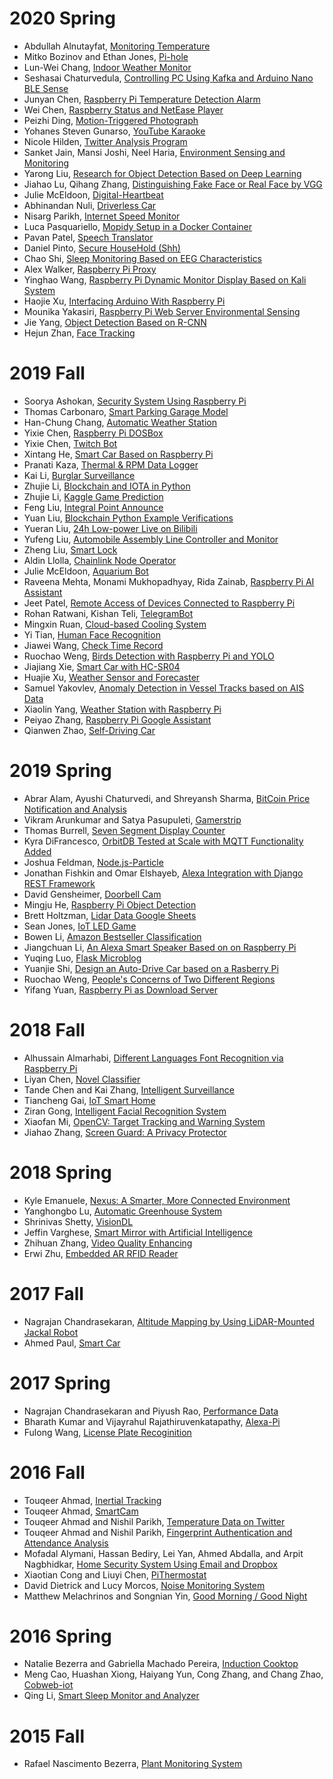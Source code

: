 # 2020 Spring

* Abdullah Alnutayfat, [Monitoring Temperature](https://github.com/AbdullahAlnutayfat/EE-629-A/tree/master/finalproject)
* Mitko Bozinov and Ethan Jones, [Pi-hole](https://github.com/mbozinov/EE-629-IoT)
* Lun-Wei Chang, [Indoor Weather Monitor](https://github.com/lun-weichang/EE629_S2020)
* Seshasai Chaturvedula, [Controlling PC Using Kafka and Arduino Nano BLE Sense](https://github.com/csash7/raspberrypi)
* Junyan Chen, [Raspberry Pi Temperature Detection Alarm](https://github.com/lilburger/EE629/tree/master/CPU%20Temperature%20of%20raspeberry%20pi)
* Wei Chen, [Raspberry Status and NetEase Player](https://github.com/ChenWei1018/EE629-IOT)
* Peizhi Ding, [Motion-Triggered Photograph](https://github.com/pding5/ee629)
* Yohanes Steven Gunarso, [YouTube Karaoke](https://github.com/ygunarso/ee629)
* Nicole Hilden, [Twitter Analysis Program](https://github.com/nhilden1114/ee629)
* Sanket Jain, Mansi Joshi, Neel Haria, [Environment Sensing and Monitoring](https://github.com/MrJay37/EE629_Project_Environment_Sensing)
* Yarong Liu, [Research for Object Detection Based on Deep Learning](https://github.com/MadgeLiu/Object_Detection_Research)
* Jiahao Lu, Qihang Zhang, [Distinguishing Fake Face or Real Face by VGG](https://github.com/qihang720/EE-800-face-recognition)
* Julie McEldoon, [Digital-Heartbeat](https://github.com/jmac97/Digital-Heartbeat)
* Abhinandan Nuli, [Driverless Car](https://github.com/AbhinandanNuli/IoT-Autonomous-Robocar)
* Nisarg Parikh, [Internet Speed Monitor](https://github.com/Nisarg9196/EE629_Internet_Speed_Monitor)
* Luca Pasquariello, [Mopidy Setup in a Docker Container](https://github.com/lpasquar/ee629)
* Pavan Patel, [Speech Translator](https://github.com/pavanpp15/IoT)
* Daniel Pinto, [Secure HouseHold (Shh)](https://github.com/danpinto97/EE629)
* Chao Shi, [Sleep Monitoring Based on EEG Characteristics](https://github.com/shichao4657125/EE629FinalProject)
* Alex Walker, [Raspberry Pi Proxy](https://github.com/awalker2/EE-629-IOT/tree/master/pi-proxy-project)
* Yinghao Wang, [Raspberry Pi Dynamic Monitor Display Based on Kali System](https://github.com/yinghaowang95/EE629-Course)
* Haojie Xu, [Interfacing Arduino With Raspberry Pi](https://github.com/jasperxu1233/EE-629)
* Mounika Yakasiri, [Raspberry Pi Web Server Environmental Sensing](https://github.com/Mounika-2197/IoT-Project)
* Jie Yang, [Object Detection Based on R-CNN](https://github.com/smallsunjj/ECE800)
* Hejun Zhan, [Face Tracking](https://github.com/hejunzhan/EE629/tree/master/ee629)

# 2019 Fall

* Soorya Ashokan, [Security System Using Raspberry Pi](https://github.com/sooryanivedhaashokan/IoT-security-system-using-Raspberry-Pi)
* Thomas Carbonaro, [Smart Parking Garage Model](https://github.com/tcarbona/IoT)
* Han-Chung Chang, [Automatic Weather Station](https://github.com/hcchang501/EE629-IOT-Automatic-Weather-Station-Project)
* Yixie Chen, [Raspberry Pi DOSBox](https://sites.google.com/stevens.edu/iot-ee629yixie/project/dos-game)
* Yixie Chen, [Twitch Bot](https://sites.google.com/stevens.edu/iot-ee629yixie/project/twitch-bot)
* Xintang He, [Smart Car Based on Raspberry Pi](https://github.com/xhe27/iot_Xintang_He)
* Pranati Kaza, [Thermal & RPM Data Logger](https://sites.google.com/stevens.edu/pranati/home/data-logger-using-raspberry-pi)
* Kai Li, [Burglar Surveillance](https://github.com/likaistevens/Graduate/tree/master/629_IOT)
* Zhujie Li, [Blockchain and IOTA in Python](https://github.com/Lizhujie/raspi_blockchain-and-Iota)
* Zhujie Li, [Kaggle Game Prediction](https://github.com/Lizhujie/Kaggle_Game_prediction)
* Feng Liu, [Integral Point Announce](https://github.com/fengliu1227/Feng_Liu)
* Yuan Liu, [Blockchain Python Example Verifications](https://sites.google.com/view/yuanl/home/final-project)
* Yueran Liu, [24h Low-power Live on Bilibili](https://github.com/YueranLiu/629)
* Yufeng Liu, [Automobile Assembly Line Controller and Monitor](https://github.com/Chappelliu/IoTproject)
* Zheng Liu, [Smart Lock](https://github.com/hungrylz/Iot_courses)
* Aldin Llolla, [Chainlink Node Operator](https://sites.google.com/stevens.edu/ece629aldin/project)
* Julie McEldoon, [Aquarium Bot](https://github.com/jmac97/Aquarium-Bot)
* Raveena Mehta, Monami Mukhopadhyay, Rida Zainab, [Raspberry Pi AI Assistant](https://github.com/monamim1989/Raspberry-Pi-AI-Assistant)
* Jeet Patel, [Remote Access of Devices Connected to Raspberry Pi](https://github.com/JeetPatel301095/EE-629-IOT)
* Rohan Ratwani, Kishan Teli, [TelegramBot](https://github.com/RohanRatwani/Telegram_Bot)
* Mingxin Ruan, [Cloud-based Cooling System](https://github.com/R9MX4/iot)
* Yi Tian, [Human Face Recognition](https://github.com/YiTian0902/lot)
* Jiawei Wang, [Check Time Record](https://github.com/540792740/Iot_project_time_checkin_checkout)
* Ruochao Weng, [Birds Detection with Raspberry Pi and YOLO](https://github.com/wruochao19/Deep-learning-camera)
* Jiajiang Xie, [Smart Car with HC-SR04](https://github.com/jxie10/EE629Project)
* Huajie Xu, [Weather Sensor and Forecaster](https://github.com/xuhuajie19/629)
* Samuel Yakovlev, [Anomaly Detection in Vessel Tracks based on AIS Data](https://github.com/BigHairyYak/SRI-2019-AIS-Anomaly-Detection)
* Xiaolin Yang, [Weather Station with Raspberry Pi](https://github.com/xiaolinyang927/iot)
* Peiyao Zhang, [Raspberry Pi Google Assistant](https://github.com/stlchz/Raspberry-Pi-Google-Assistant)
* Qianwen Zhao, [Self-Driving Car](https://sites.google.com/stevens.edu/qianwen-zhao/iot-project)

# 2019 Spring

* Abrar Alam, Ayushi Chaturvedi, and Shreyansh Sharma, [BitCoin Price Notification and Analysis](https://github.com/AyushiCh/Bitcoin-Price-Notification-and-Analysis-)
* Vikram Arunkumar and Satya Pasupuleti, [Gamerstrip](https://github.com/SatyaSujitPasupuleti/gamerstrip)
* Thomas Burrell, [Seven Segment Display Counter](https://github.com/tburrell7/Seven-Segment-Display-Counter#seven-segment-display-counter)
* Kyra DiFrancesco, [OrbitDB Tested at Scale with MQTT Functionality Added](https://github.com/KyraDiF/EE629_final_project)
* Joshua Feldman, [Node.js-Particle](https://github.com/jfeldman24/Node.js-Particle)
* Jonathan Fishkin and Omar Elshayeb, [Alexa Integration with Django REST Framework](https://github.com/TheFish1996/IOT-Project)
* David Gensheimer, [Doorbell Cam](https://github.com/dgenshei/doorbellcam-iot-project)
* Mingju He, [Raspberry Pi Object Detection](https://github.com/SDxs5/raspberry_pi_object_detection)
* Brett Holtzman, [Lidar Data Google Sheets](https://github.com/BrettHoltzman/Lidar_Data_Google_Sheets)
* Sean Jones, [IoT LED Game](https://github.com/512seanjones/iot_led_game)
* Bowen Li, [Amazon Bestseller Classification](https://github.com/Millymiss/EE-629-iot-Finalproject)
* Jiangchuan Li, [An Alexa Smart Speaker Based on on Raspberry Pi](https://github.com/JCLiLC/EE629-Project-Pi-Alexa)
* Yuqing Luo, [Flask Microblog](https://github.com/homsluo/Flask_Microblog)
* Yuanjie Shi, [Design an Auto-Drive Car based on a Rasberry Pi](https://github.com/yqcqsyj/auto-drive-car)
* Ruochao Weng, [People's Concerns of Two Different Regions](https://github.com/wruochao19/People_Concern)
* Yifang Yuan, [Raspberry Pi as Download Server](https://github.com/YifangY/IoTProject2019)

# 2018 Fall

* Alhussain Almarhabi, [Different Languages Font Recognition via Raspberry Pi](https://github.com/code-Eng)
* Liyan Chen, [Novel Classifier](https://github.com/lly00412/NovelClassifier)
* Tande Chen and Kai Zhang, [Intelligent Surveillance](https://github.com/zjzk99/EE-800-L)
* Tiancheng Gai, [IoT Smart Home](https://github.com/tcgai)
* Ziran Gong, [Intelligent Facial Recognition System](https://github.com/nature1995)
* Xiaofan Mi, [OpenCV: Target Tracking and Warning System](https://github.com/xmxftxdl/opencv)
* Jiahao Zhang, [Screen Guard: A Privacy Protector](https://github.com/EmptyZJH/Screen-Guard)

# 2018 Spring

* Kyle Emanuele, [Nexus: A Smarter, More Connected Environment](https://github.com/kemanu/SIT_RFID)
* Yanghongbo Lu, [Automatic Greenhouse System](https://github.com/YanghongboLu/StevensProjects)
* Shrinivas Shetty, [VisionDL](https://github.com/shrinivasshetty21/Projects/tree/master/Saliency%20Mapping)
* Jeffin Varghese, [Smart Mirror with Artificial Intelligence](https://github.com/jeffgv/Mymirror)
* Zhihuan Zhang, [Video Quality Enhancing](https://github.com/ifamec/Video-Quality-Enhancing)
* Erwi Zhu, [Embedded AR RFID Reader](https://github.com/peterzhu9210/virtualAR)

# 2017 Fall

* Nagrajan Chandrasekaran, [Altitude Mapping by Using LiDAR-Mounted Jackal Robot]( https://github.com/RoboticsAltorferTeam/Lidar-Mapping/tree/master/MATLAB%20Code)
* Ahmed Paul, [Smart Car](https://github.com/apaul24/SmartCar)


# 2017 Spring

* Nagrajan Chandrasekaran and Piyush Rao, [Performance Data](https://github.com/Nagrajan23/performance-data)
* Bharath Kumar and Vijayrahul Rajathiruvenkatapathy, [Alexa-Pi](https://github.com/bkumar080/alexa-pi)
* Fulong Wang, [License Plate Recoginition](https://github.com/fwangrotk/license-plate-recognition)

# 2016 Fall

* Touqeer Ahmad, [Inertial Tracking](https://github.com/touqeer-ahmad/MPU9255)
* Touqeer Ahmad, [SmartCam](https://github.com/touqeer-ahmad/SmartCam)
* Touqeer Ahmad and Nishil Parikh, [Temperature Data on Twitter](https://github.com/touqeer-ahmad/tweaks)
* Touqeer Ahmad and Nishil Parikh, [Fingerprint Authentication and Attendance Analysis](https://github.com/touqeer-ahmad/zfm60)
* Mofadal Alymani, Hassan Bediry, Lei Yan, Ahmed Abdalla, and Arpit Nagbhidkar, [Home Security System Using Email and Dropbox](https://github.com/yanldst/Home-Security-System)
* Xiaotian Cong and Liuyi Chen, [PiThermostat](https://github.com/xcong1/810PiThermostat)
* David Dietrick and Lucy Morcos, [Noise Monitoring System](https://github.com/djdietrick/djangoNoiseMonitoring)
* Matthew Melachrinos and Songnian Yin, [Good Morning / Good Night](https://github.com/Daniel0729/moring_night)

# 2016 Spring

* Natalie Bezerra and Gabriella Machado Pereira, [Induction Cooktop](https://github.com/gabimachado/cooktop-IoT)
* Meng Cao, Huashan Xiong, Haiyang Yun, Cong Zhang, and Chang Zhao, [Cobweb-iot](https://github.com/cm5168/Cobweb-iot)
* Qing Li, [Smart Sleep Monitor and Analyzer](https://github.com/li1993qing1993/Arduino-Sleep-Monitor)

# 2015 Fall

* Rafael Nascimento Bezerra, [Plant Monitoring System](https://github.com/rafaelbezerra-dev/PlantMonitoringSystem)
